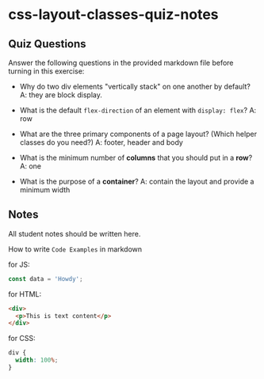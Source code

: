 # css-layout-classes-quiz-notes

## Quiz Questions

Answer the following questions in the provided markdown file before turning in this exercise:

- Why do two div elements "vertically stack" on one another by default?
  A: they are block display.

- What is the default `flex-direction` of an element with `display: flex`?
  A: row
- What are the three primary components of a page layout? (Which helper classes do you need?)
  A: footer, header and body
- What is the minimum number of **columns** that you should put in a **row**?
  A: one
- What is the purpose of a **container**?
  A: contain the layout and provide a minimum width

## Notes

All student notes should be written here.

How to write `Code Examples` in markdown

for JS:

```javascript
const data = 'Howdy';
```

for HTML:

```html
<div>
  <p>This is text content</p>
</div>
```

for CSS:

```css
div {
  width: 100%;
}
```

